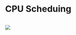 # CPU Scheduing

<br>

<img src="https://github.com/kim6394/tech-interview-for-developer/blob/master/resources/CPU%20%EC%8A%A4%EC%BC%80%EC%A4%84%EB%A7%81.PNG?raw=true">